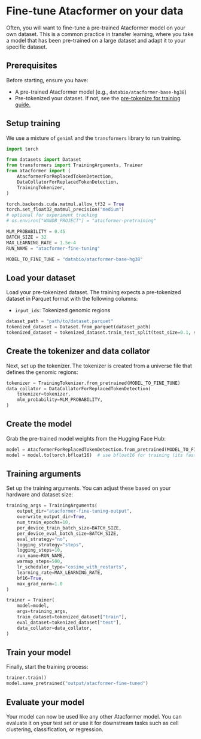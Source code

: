 # Fine-tune Atacformer on your data

Often, you will want to fine-tune a pre-trained Atacformer model on your own dataset. This is a common practice in transfer learning, where you take a model that has been pre-trained on a large dataset and adapt it to your specific dataset.

## Prerequisites
Before starting, ensure you have:

- A pre-trained Atacformer model (e.g., `databio/atacformer-base-hg38`)
- Pre-tokenized your dataset. If not, see the [pre-tokenize for training guide.](../tutorials/pretokenize-for-training.md)

## Setup training

We use a mixture of `geniml` and the `transformers` library to run training.

```python
import torch

from datasets import Dataset
from transformers import TrainingArguments, Trainer
from atacformer import (
    AtacformerForReplacedTokenDetection,
    DataCollatorForReplacedTokenDetection,
    TrainingTokenizer,
)

torch.backends.cuda.matmul.allow_tf32 = True
torch.set_float32_matmul_precision("medium")
# optional for experiment tracking
# os.environ["WANDB_PROJECT"] = "atacformer-pretraining"

MLM_PROBABILITY = 0.45
BATCH_SIZE = 32
MAX_LEARNING_RATE = 1.5e-4
RUN_NAME = "atacformer-fine-tuning"

MODEL_TO_FINE_TUNE = "databio/atacformer-base-hg38"
```

## Load your dataset

Load your pre-tokenized dataset. The training expects a pre-tokenized dataset in Parquet format with the following columns:
- `input_ids`: Tokenized genomic regions

```python
dataset_path = "path/to/dataset.parquet"
tokenized_dataset = Dataset.from_parquet(dataset_path)
tokenized_dataset = tokenized_dataset.train_test_split(test_size=0.1, shuffle=True, seed=42)
```

## Create the tokenizer and data collator

Next, set up the tokenizer. The tokenizer is created from a universe file that defines the genomic regions:

```python
tokenizer = TrainingTokenizer.from_pretrained(MODEL_TO_FINE_TUNE)
data_collator = DataCollatorForReplacedTokenDetection(
    tokenizer=tokenizer,
    mlm_probability=MLM_PROBABILITY,
)
```

## Create the model

Grab the pre-trained model weights from the Hugging Face Hub:

```python
model = AtacformerForReplacedTokenDetection.from_pretrained(MODEL_TO_FINE_TUNE) 
model = model.to(torch.bfloat16)  # use bfloat16 for training (its faster on ampere GPUs)
```

## Training arguments
Set up the training arguments. You can adjust these based on your hardware and dataset size:

```python
training_args = TrainingArguments(
    output_dir="atacformer-fine-tuning-output",
    overwrite_output_dir=True,
    num_train_epochs=10,
    per_device_train_batch_size=BATCH_SIZE,
    per_device_eval_batch_size=BATCH_SIZE,
    eval_strategy="no",
    logging_strategy="steps",
    logging_steps=10,
    run_name=RUN_NAME,
    warmup_steps=500,
    lr_scheduler_type="cosine_with_restarts",
    learning_rate=MAX_LEARNING_RATE,
    bf16=True,
    max_grad_norm=1.0
)

trainer = Trainer(
    model=model,
    args=training_args,
    train_dataset=tokenized_dataset["train"],
    eval_dataset=tokenized_dataset["test"],
    data_collator=data_collator,
)
```

## Train your model

Finally, start the training process:

```python
trainer.train()
model.save_pretrained("output/atacformer-fine-tuned")
```

## Evaluate your model

Your model can now be used like any other Atacformer model. You can evaluate it on your test set or use it for downstream tasks such as cell clustering, classification, or regression.